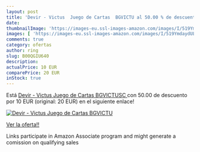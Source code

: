 ```yaml
---
layout: post
title: 'Devir - Victus  Juego de Cartas  BGVICTU al 50.00 % de descuento'
date: 
thumbnailImage: 'https://images-eu.ssl-images-amazon.com/images/I/519YmdaydUL._SL200_.jpg'
images: [ 'https://images-eu.ssl-images-amazon.com/images/I/519YmdaydUL._SL200_.jpg' ]
comments: true
category: ofertas
author: ring
slug: B00QGIU640
description:
actualPrice: 10 EUR
comparePrice: 20 EUR
inStock: true
---
```


Está [Devir - Victus  Juego de Cartas  BGVICTUSC ](https://www.amazon.es/dp/B00QGIU640/?tag=tolees-21) con 50.00 de descuento por 10 EUR (original: 20 EUR) en el siguiente enlace!

[![Devir - Victus  Juego de Cartas  BGVICTU](https://images-eu.ssl-images-amazon.com/images/I/519YmdaydUL._SL200_.jpg)](https://www.amazon.es/dp/B00QGIU640/?tag=tolees-21)

[Ver la oferta!!](https://www.amazon.es/dp/B00QGIU640/?tag=tolees-21)

Links participate in Amazon Associate program and might generate a comission on qualifying sales


